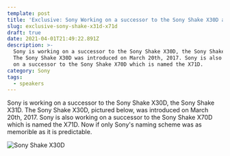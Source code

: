 ```yaml
---
template: post
title: 'Exclusive: Sony Working on a successor to the Sony Shake X30D and X70D'
slug: exclusive-sony-shake-x31d-x71d
draft: true
date: 2021-04-01T21:49:22.891Z
description: >-
  Sony is working on a successor to the Sony Shake X30D, the Sony Shake X31D.
  The Sony Shake X30D was introduced on March 20th, 2017. Sony is also working
  on a successor to the Sony Shake X70D which is named the X71D.
category: Sony
tags:
  - speakers
---
```

Sony is working on a successor to the Sony Shake X30D, the Sony Shake X31D. The Sony Shake X30D, pictured below, was introduced on March 20th, 2017. Sony is also working on a successor to the Sony Shake X70D which is named the X71D. Now if only Sony's naming scheme was as memorible as it is predictable.

![](/media/ba23d623e5374db767ca116621e9e7f6.jpeg "Sony Shake X30D")
